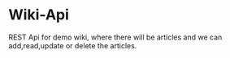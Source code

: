# Wiki-Api
REST Api for demo wiki, where there will be articles and we can add,read,update or delete the articles.
